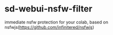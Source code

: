 # sd-webui-nsfw-filter
immediate nsfw protection for your colab, based on nsfwjs(https://github.com/infinitered/nsfwjs)
